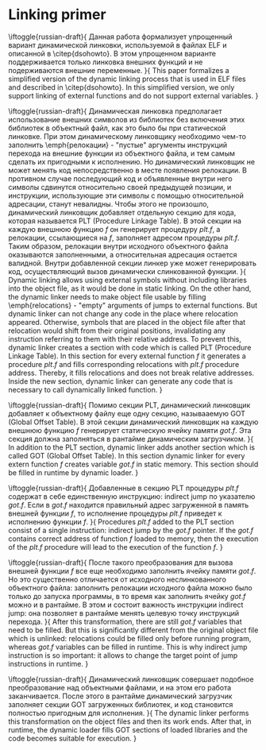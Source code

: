 # Linking primer

\iftoggle{russian-draft}{
Данная работa формализует упрощенный вариант динамической линковки,
используемой в файлах ELF и описанной в \citep{dsohowto}. В этом упрощенном
варианте поддерживается только линковка внешних функций и не подерживаются
внешние переменные.
}{
This paper formalizes a simplified version of the dynamic linking process
that is used in ELF files and described in \citep{dsohowto}. In this
simplified version, we only support linking of external functions and do not
support external variables.
}

\iftoggle{russian-draft}{
Динамическая линковка предполагает использование внешних символов из
библиотек без включения этих библиотек в объектный файл, как это было бы
при статической линковке. При этом динамическому линковщику необходимо
чем-то заполнить \emph{релокации} - "пустые" аргументы инструкций перехода на
внешние функции из объектного файла, и тем самым сделать их пригодными к
исполнению. Но динамический линковщик не может менять код
непосредственно в месте появления релокации. В противном случае последующий
код и объявленные внутри него символы сдвинутся относительно своей
предыдущей позиции, и инструкции, использующие эти символы с помощью
относительной адресации, станут невалидны. Чтобы этого не произошло,
динамический линковщик добавляет отдельную секцию для кода, которая
называется PLT (Procedure Linkage Table). В этой секции
на каждую внешнюю функцию $f$ он генерирует процедуру $plt.f$, а
релокации, ссылающиеся на $f$, заполняет адресом процедуры $plt.f$.
Таким образом, релокации внутри исходного объектного файла оказываются
заполненными, а относительная адресация остается валидной. Внутри
добавленной секции линкер уже может генерировать код, осуществляющий
вызов динамически слинкованной функции.
}{
Dynamic linking allows using external symbols without including libraries
into the object file, as it would be done in static linking. On the other
hand, the dynamic linker needs to make object file usable by filling
\emph{relocations} - "empty" arguments of jumps to external functions. But
dynamic linker can not change any code in the place where relocation appeared.
Otherwise, symbols that are placed in the object file after that relocation
would shift from their original positions, invalidating any instruction
referring to them with their relative address. To prevent this, dynamic
linker creates a section with code which is called PLT (Procedure Linkage
Table). In this section for every external function $f$ it generates a
procedure $plt.f$ and fills corresponding relocations with $plt.f$
procedure address. Thereby, it fills relocations and does not break relative
addresses. Inside the new section, dynamic linker can generate any code that
is necessary to call dynamically linked function.
}

\iftoggle{russian-draft}{
Помимо секции PLT, динамический линковщик добавляет к объектному файлу еще
одну секцию, называаемую GOT (Global Offset Table). В этой секции
динамический линковщик на каждую внешнюю функцию $f$ генерирует статическую
ячейку памяти $got.f$. Эта секция должна заполняться в рантайме
динамическим загрузчиком.
}{
In addition to the PLT section, dynamic linker adds another section which
is called GOT (Global Offset Table). In this section dynamic linker for
every extern function $f$ creates variable $got.f$ in static memory. This
section should be filled in runtime by dynamic loader.
}

\iftoggle{russian-draft}{
Добавленные в секцию PLT процедуры $plt.f$ содержат в себе единственную
инструкцию: indirect jump по указателю $got.f$. Если в $got.f$ находится
правильный адрес загруженной в память внешней функции $f$, то исполнение
процедуры $plt.f$ приведет к исполнению функции $f$.
}{
Procedures $plt.f$ added to the PLT section consist of a single
instruction: indirect jump by the $got.f$ pointer. If the $got.f$ contains
correct address of function $f$ loaded to memory, then the execution of the
$plt.f$ procedure will lead to the execution of the function $f$.
}

\iftoggle{russian-draft}{
После такого преобразования для вызова внешней функции $f$ все еще
необходимо заполнить ячейку памяти $got.f$. Но это существенно
отличается от исходного неслинкованного объектного файла: заполнить
релокации исходного файла можно было только до запуска программы, в
то время как заполнить ячейку $got.f$ можно и в рантайме. В этом и
состоит важность инструкции indirect jump: она позволяет в рантайме менять
целевую точку инструкций перехода.
}{
After this transformation, there are still $got.f$ variables that need to
be filled. But this is significantly different from the original object
file which is unlinked: relocations could be filled only before running
program,
whereas $got.f$ variables can be filled in runtime. This is why indirect
jump instruction is so important: it allows to change the target point of jump
instructions in runtime.
}

\iftoggle{russian-draft}{
Динамический линковщик совершает подобное преобразование над объектными
файлами, и на этом его работа заканчивается. После этого в рантайме
динамический загрузчик заполняет секции GOT загруженных библиотек, и код
становится полностью пригодным для исполнения.
}{
The dynamic linker performs this transformation on the object files and
then its work ends. After that, in runtime, the dynamic loader fills GOT
sections of loaded libraries and the code becomes suitable for execution.
}
